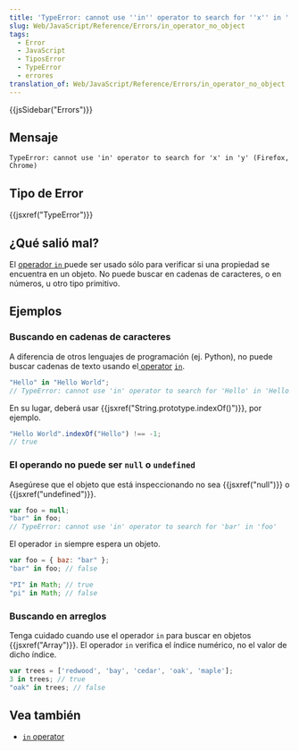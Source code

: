 ```yaml
---
title: 'TypeError: cannot use ''in'' operator to search for ''x'' in ''y'''
slug: Web/JavaScript/Reference/Errors/in_operator_no_object
tags:
  - Error
  - JavaScript
  - TiposError
  - TypeError
  - errores
translation_of: Web/JavaScript/Reference/Errors/in_operator_no_object
---
```

{{jsSidebar("Errors")}}

## Mensaje

    TypeError: cannot use 'in' operator to search for 'x' in 'y' (Firefox, Chrome)

## Tipo de Error

{{jsxref("TypeError")}}

## ¿Qué salió mal?

El [operador `in` ](/es/docs/Web/JavaScript/Reference/Operators/in)puede ser usado sólo para verificar si una propiedad se encuentra en un objeto. No puede buscar en cadenas de caracteres, o en números, u otro tipo primitivo.

## Ejemplos

### Buscando en cadenas de caracteres

A diferencia de otros lenguajes de programación (ej. Python), no puede buscar cadenas de texto usando el[ operator](/es/docs/Web/JavaScript/Reference/Operators/in) [`in`](/es/docs/Web/JavaScript/Reference/Operators/in).

```js example-bad
"Hello" in "Hello World";
// TypeError: cannot use 'in' operator to search for 'Hello' in 'Hello World'
```

En su lugar, deberá usar {{jsxref("String.prototype.indexOf()")}}, por ejemplo.

```js example-good
"Hello World".indexOf("Hello") !== -1;
// true
```

### El operando no puede ser `null` o `undefined`

Asegúrese que el objeto que está inspeccionando no sea {{jsxref("null")}} o {{jsxref("undefined")}}.

```js example-bad
var foo = null;
"bar" in foo;
// TypeError: cannot use 'in' operator to search for 'bar' in 'foo'
```

El operador `in` siempre espera un objeto.

```js example-good
var foo = { baz: "bar" };
"bar" in foo; // false

"PI" in Math; // true
"pi" in Math; // false
```

### Buscando en arreglos

Tenga cuidado cuando use el operador `in` para buscar en objetos {{jsxref("Array")}}. El operador `in` verifica el índice numérico, no el valor de dicho índice.

```js
var trees = ['redwood', 'bay', 'cedar', 'oak', 'maple'];
3 in trees; // true
"oak" in trees; // false
```

## Vea también

- [`in` operator](/es/docs/Web/JavaScript/Reference/Operators/in)
